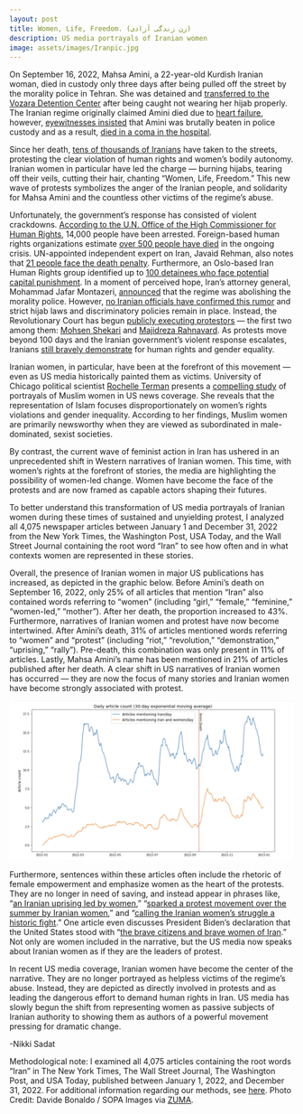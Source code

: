 ```yaml
---
layout: post
title: Women, Life, Freedom. (زن زندگی آزادی)
description: US media portrayals of Iranian women
image: assets/images/Iranpic.jpg
---
```


On September 16, 2022, Mahsa Amini, a 22-year-old Kurdish Iranian woman, died in custody only three days after being pulled off the street by the morality police in Tehran. She was detained and <a href="https://www.ohchr.org/en/press-releases/2022/09/iran-un-experts-demand-accountability-death-mahsa-amini-call-end-violence"><u>transferred to the Vozara Detention Center</u></a> after being caught not wearing her hijab properly. The Iranian regime originally claimed Amini died due to <a href="https://www.ohchr.org/en/press-releases/2022/09/iran-un-experts-demand-accountability-death-mahsa-amini-call-end-violence"><u>heart failure</u></a>, however, <a href="https://www.theguardian.com/commentisfree/2022/sep/25/observer-view-backlash-iran-death-mahsa-amini"><u>eyewitnesses insisted</u></a> that Amini was brutally beaten in police custody and as a result, <a href="https://www.theguardian.com/global-development/2022/sep/16/iranian-woman-dies-after-being-beaten-by-morality-police-over-hijab-law"><u>died in a coma in the hospital</u></a>.

Since her death, <a href="https://www.nytimes.com/2022/10/26/world/middleeast/iran-protests-40-days.html"><u>tens of thousands of Iranians</u></a> have taken to the streets, protesting the clear violation of human rights and women’s bodily autonomy. Iranian women in particular have led the charge — burning hijabs, tearing off their veils, cutting their hair, chanting “Women, Life, Freedom.” This new wave of protests symbolizes the anger of the Iranian people, and solidarity for Mahsa Amini and the countless other victims of the regime’s abuse.

Unfortunately, the government’s response has consisted of violent crackdowns. <a href="https://www.ohchr.org/en/news/2022/11/high-commissioner-human-rights-councils-special-session-iran-must-stop-violence"><u>According to the U.N. Office of the High Commissioner for Human Rights</u></a>, 14,000 people have been arrested. Foreign-based human rights organizations estimate <a href="https://www.aljazeera.com/news/2022/12/27/what-will-2023-bring-for-iran-and-its-protest-movement"><u>over 500 people have died</u></a> in the ongoing crisis. UN-appointed independent expert on Iran, Javaid Rehman, also notes that <a href="https://www.usnews.com/news/world/articles/2022-12-02/top-iran-sunni-cleric-says-protesters-should-not-face-death-sentences"><u>21 people face the death penalty</u></a>. Furthermore, an Oslo-based Iran Human Rights group identified up to <a href="https://www.theguardian.com/world/2022/dec/28/dozens-of-iran-protesters-facing-charges-punishable-by-death-rights-group"><u>100 detainees who face potential capital punishment</u></a>. In a moment of perceived hope, Iran’s attorney general, Mohammad Jafar Montazeri, <a href="https://www.nytimes.com/2022/12/04/world/middleeast/iran-morality-police.html"><u>announced</u></a> that the regime was abolishing the morality police. However, <a href="https://time.com/6238973/iran-morality-police-abolish-masha-amini-protests/"><u>no Iranian officials have confirmed this rumor</u></a> and strict hijab laws and discriminatory policies remain in place. Instead, the Revolutionary Court has begun <a href="https://www.theguardian.com/world/2022/dec/12/scores-of-executions-feared-in-iran-as-23-year-old-hanged-in-public-execution"><u>publicly executing protestors</u></a> — the first two among them: <a href="https://www.bbc.com/news/world-middle-east-63900099"><u>Mohsen Shekari</u></a> and <a href="https://time.com/6240369/second-execution-iran-protests/"><u>Majidreza Rahnavard</u></a>. As protests move beyond 100 days and the Iranian government’s violent response escalates, Iranians <a href="https://www.bbc.com/news/world-middle-east-64062900"><u>still bravely demonstrate</u></a> for human rights and gender equality.

Iranian women, in particular, have been at the forefront of this movement — even as US media historically painted them as victims. University of Chicago political scientist <a href="https://political-science.uchicago.edu/directory/rochelle-layla-terman"><u>Rochelle Terman</u></a> presents a <a href="https://doi.org/10.1093/isq/sqx051"><u>compelling study</u></a> of portrayals of Muslim women in US news coverage. She reveals that the representation of Islam focuses disproportionately on women’s rights violations and gender inequality. According to her findings, Muslim women are primarily newsworthy when they are viewed as subordinated in male-dominated, sexist societies.

By contrast, the current wave of feminist action in Iran has ushered in an unprecedented shift in Western narratives of Iranian women. This time, with women’s rights at the forefront of stories, the media are highlighting the possibility of women-led change. Women have become the face of the protests and are now framed as capable actors shaping their futures.

To better understand this transformation of US media portrayals of Iranian women during these times of sustained and unyielding protest, I analyzed all 4,075 newspaper articles between January 1 and December 31, 2022 from the New York Times, the Washington Post, USA Today, and the Wall Street Journal containing the root word “Iran” to see how often and in what contexts women are represented in these stories.

Overall, the presence of Iranian women in major US publications has increased, as depicted in the graphic below. Before Amini’s death on September 16, 2022, only 25% of all articles that mention “Iran” also contained words referring to “women” (including “girl,” “female,” “feminine,” “women-led,” “mother”). After her death, the proportion increased to 43%. Furthermore, narratives of Iranian women and protest have now become intertwined. After Amini’s death, 31% of articles mentioned words referring to “women” and “protest” (including “riot,” “revolution,” “demonstration,” “uprising,” “rally”). Pre-death, this combination was only present in 11% of articles. Lastly, Mahsa Amini’s name has been mentioned in 21% of articles published after her death. A clear shift in US narratives of Iranian women has occurred — they are now the focus of many stories and Iranian women have become strongly associated with protest.


<p class="aligncenter">
 <img src="/assets/images/Irangraph.jpeg" alt="" class="graph-image">
 </p>
 <style>
.aligncenter {
    text-align: center;
}
</style>


Furthermore, sentences within these articles often include the rhetoric of female empowerment and emphasize women as the heart of the protests. They are no longer in need of saving, and instead appear in phrases like, “<a href="https://www.nytimes.com/2022/09/28/podcasts/the-daily/iran-protests-women.html"><u>an Iranian uprising led by women</u></a>,” “<a href="https://www.washingtonpost.com/world/2022/09/20/iran-mahsa-amini-death-hijab-protest/"><u>sparked a protest movement over the summer by Iranian women</u></a>,” and “<a href="https://www.washingtonpost.com/opinions/2022/11/08/iran-protests-womens-rights-social-media-explainer/"><u>calling the Iranian women’s struggle a historic fight</u></a>.” One article even discusses President Biden’s declaration that the United States stood with “<a href="https://www.nytimes.com/2022/09/21/world/unga-biden-iran-and-china.html"><u>the brave citizens and brave women of Iran</u></a>.” Not only are women included in the narrative, but the US media now speaks about Iranian women as if they are the leaders of protest.

In recent US media coverage, Iranian women have become the center of the narrative. They are no longer portrayed as helpless victims of the regime’s abuse. Instead, they are depicted as directly involved in protests and as leading the dangerous effort to demand human rights in Iran. US media has slowly begun the shift from representing women as passive subjects of Iranian authority to showing them as authors of a powerful movement pressing for dramatic change.

-Nikki Sadat

Methodological note: I examined all 4,075 articles containing the root words “Iran” in The New York Times, The Wall Street Journal, The Washington Post, and USA Today, published between January 1, 2022, and December 31, 2022. For additional information regarding our methods, see <a href="https://www.mediaandminorities.org/methods/"><u>here</u></a>. Photo Credit: Davide Bonaldo / SOPA Images via <a href="http://www.zuma24.com/"><u>ZUMA</u></a>.
